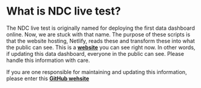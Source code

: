 # What is NDC live test?
The NDC live test is originally named for deploying the first data dashboard online. Now, we are stuck with that name. The purpose of these scripts is that the website hosting, Netlify, reads these and transform these into what the public can see. This is a **[website](https://www.nationaldeafcenter.org/dashboard)** you can see right now. In other words, if updating this data dashboard, everyone in the public can see. Please handle this information with care.

If you are one responsible for maintaining and updating this information, please enter this **[GitHub wehsite](https://github.com/NationalDeafCenterRAD/Data_Dashboard2021)**
